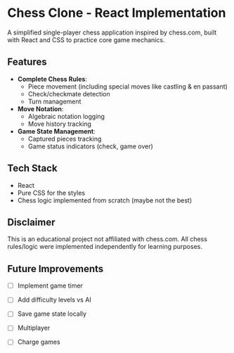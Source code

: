 # Chess Clone - React Implementation

A simplified single-player chess application inspired by chess.com, built with React and CSS to practice core game mechanics.

## Features

- **Complete Chess Rules**: 
  - Piece movement (including special moves like castling & en passant)
  - Check/checkmate detection
  - Turn management
- **Move Notation**:
  - Algebraic notation logging
  - Move history tracking
- **Game State Management**:
  - Captured pieces tracking
  - Game status indicators (check, game over)

## Tech Stack

- React 
- Pure CSS for the styles 
- Chess logic implemented from scratch (maybe not the best)

## Disclaimer

This is an educational project not affiliated with chess.com. All chess rules/logic were implemented independently for learning purposes.
## Future Improvements

- [ ] Implement game timer
- [ ] Add difficulty levels vs AI
- [ ] Save game state locally
- [ ] Multiplayer
- [ ] Charge games

